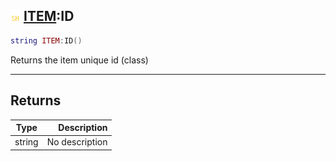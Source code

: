 ## ![shared](../../.gitbook/assets/shared.png) [ITEM](https://iaswiki.rawr.dev/readme/item):ID

```lua
string ITEM:ID()
```

Returns the item unique id (class)

------
## Returns

| Type   | Description |
| ------ | ----------: |
| string | No description |

